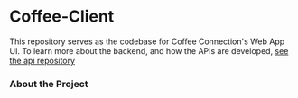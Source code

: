 # Coffee-Client

This repository serves as the codebase for Coffee Connection's Web App UI. To learn more about the backend, and how the APIs are developed, [see the api repository](https://github.com/TannerBarcelos/Coffee-Server)

### About the Project